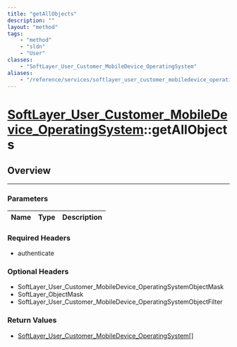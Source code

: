 ```yaml
---
title: "getAllObjects"
description: ""
layout: "method"
tags:
    - "method"
    - "sldn"
    - "User"
classes:
    - "SoftLayer_User_Customer_MobileDevice_OperatingSystem"
aliases:
    - "/reference/services/softlayer_user_customer_mobiledevice_operatingsystem/getAllObjects"
---
```

# [SoftLayer_User_Customer_MobileDevice_OperatingSystem](/reference/services/SoftLayer_User_Customer_MobileDevice_OperatingSystem)::getAllObjects





## Overview 


-----

### Parameters 
|Name | Type | Description |
| --- | --- | --- |


### Required Headers
* authenticate


### Optional Headers
* SoftLayer_User_Customer_MobileDevice_OperatingSystemObjectMask
* SoftLayer_ObjectMask
* SoftLayer_User_Customer_MobileDevice_OperatingSystemObjectFilter

### Return Values
* <a href='/reference/datatypes/SoftLayer_User_Customer_MobileDevice_OperatingSystem'>SoftLayer_User_Customer_MobileDevice_OperatingSystem[] </a>




